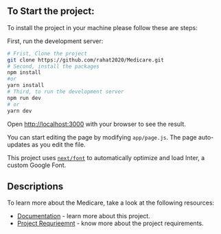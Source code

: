 ## To Start the project:

To install the project in your machine please follow these are steps:

First, run the development server:

```bash
# Frist, Clone the project
git clone https://github.com/rahat2020/Medicare.git
# Second, install the packages
npm install 
#or 
yarn install 
# Third, to run the development server
npm run dev
# or
yarn dev
```

Open [http://localhost:3000](http://localhost:3000) with your browser to see the result.

You can start editing the page by modifying `app/page.js`. The page auto-updates as you edit the file.

This project uses [`next/font`](https://nextjs.org/docs/basic-features/font-optimization) to automatically optimize and load Inter, a custom Google Font.

## Descriptions

To learn more about the Medicare, take a look at the following resources:

- [Documentation](https://docs.google.com/document/d/1TpuNG_qOhtjpG9_ikeCoJXuXfwD3O3jVZjzM_m29mI0/edit) - learn more about this project.
- [Project Requrieemnt](https://docs.google.com/document/d/1EkVCGkZEgFTMxQ55yoUJ-c5VGBALlDFFuPrbtzaijNg/edit) - know more about the project requirements.